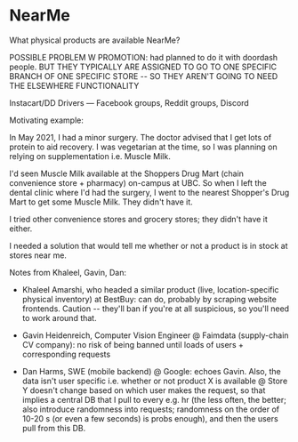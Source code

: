 # NearMe
What physical products are available NearMe?

POSSIBLE PROBLEM W PROMOTION: had planned to do it with doordash people. BUT THEY TYPICALLY ARE ASSIGNED TO GO TO ONE SPECIFIC BRANCH OF ONE SPECIFIC STORE -- SO THEY AREN'T GOING TO NEED THE ELSEWHERE FUNCTIONALITY

Instacart/DD Drivers — Facebook groups, Reddit groups, Discord

Motivating example:

In May 2021, I had a minor surgery. The doctor advised that I get lots of protein to aid recovery. I was vegetarian at the time, so I was planning on relying on supplementation i.e. Muscle Milk. 

I'd seen Muscle Milk available at the Shoppers Drug Mart (chain convenience store + pharmacy) on-campus at UBC. So when I left the dental clinic where I'd had the surgery, I went to the nearest Shopper's Drug Mart to get some Muscle Milk. They didn't have it.

I tried other convenience stores and grocery stores; they didn't have it either. 

I needed a solution that would tell me whether or not a product is in stock at stores near me. 

Notes from Khaleel, Gavin, Dan:
- Khaleel Amarshi, who headed a similar product (live, location-specific physical inventory) at BestBuy: can do, probably by scraping website frontends. Caution -- they'll ban if you're at all suspicious, so you'll need to work around that. 

- Gavin Heidenreich, Computer Vision Engineer @ Faimdata (supply-chain CV company): no risk of being banned until loads of users + corresponding requests

- Dan Harms, SWE (mobile backend) @ Google: echoes Gavin. Also, the data isn't user specific i.e. whether or not product X is available @ Store Y doesn't change based on which user makes the request, so that implies a central DB that I pull to every e.g. hr (the less often, the better; also introduce randomness into requests; randomness on the order of 10-20 s (or even a few seconds) is probs enough), and then the users pull from this DB.
